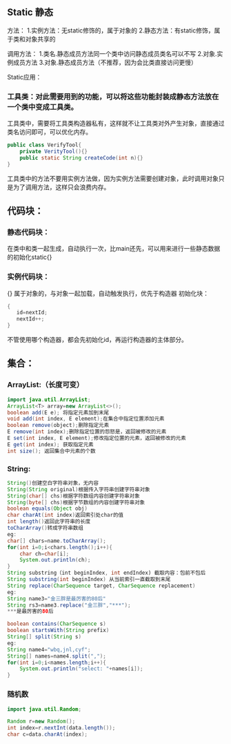 ## Static 静态
方法：
1.实例方法：无static修饰的，属于对象的
2.静态方法：有static修饰，属于类和对象共享的

调用方法：
1.类名.静态成员方法同一个类中访问静态成员类名可以不写
2.对象.实例成员方法
3.对象.静态成员方法（不推荐，因为会比类直接访问更慢）

Static应用：
### 工具类：对此需要用到的功能，可以将这些功能封装成静态方法放在一个类中变成工具类。
工具类中，需要将工具类构造器私有，这样就不让工具类对外产生对象，直接通过类名访问即可，可以优化内存。
```java
public class VerifyTool{
    private VerityTool(){}
    public static String createCode(int n){}
}
```
工具类中的方法不要用实例方法做，因为实例方法需要创建对象，此时调用对象只是为了调用方法，这样只会浪费内存。

## 代码块：
### 静态代码块：
在类中和类一起生成，自动执行一次，比main还先，可以用来进行一些静态数据的初始化static{}
### 实例代码块：
{}
属于对象的，与对象一起加载，自动触发执行，优先于构造器
初始化块：
```java
{
   id=nextId;
   nextId++;
}
```
不管使用哪个构造器，都会先初始化id，再运行构造器的主体部分。

## 集合：
### ArrayList:（长度可变）
```java
import java.util.ArrayList;  
ArrayList<T> array=new ArrayList<>();  
boolean add(E e); 将指定元素加到末尾  
void add(int index, E element);在集合中指定位置添加元素  
boolean remove(object);删除指定元素  
E remove(int index);删除指定位置的怨怒是，返回被修改的元素  
E set(int index, E element);修改指定位置的元素，返回被修改的元素  
E get(int index); 获取指定元素  
int size(); 返回集合中元素的个数  
```
### String:
```java
String()创建空白字符串对象，无内容   
String(String original)根据传入字符串创建字符串对象  
String(char[] chs)根据字符数组内容创建字符串对象  
String(byte[] chs)根据字节数组的内容创建字符串对象  
boolean equals(Object obj)  
char charAt(int index)返回索引处char的值  
int length()返回此字符串的长度  
toCharArray()转成字符串数组  
eg:  
char[] chars=name.toCharArray();
for(int i=0;i<chars.length();i++){  
    char ch=char[i];
    System.out.println(ch);
}
String substring（int beginIndex, int endIndex) 截取内容：包前不包后
String substring(int beginIndex) 从当前索引一直截取到末尾
String replace(CharSequence target, CharSequence replacement)
eg:
String name3="金三胖是最厉害的80后"
String rs3=name3.replace("金三胖","***");
***是最厉害的80后

boolean contains(CharSequence s)
boolean startsWith(String prefix)
String[] split(String s)
eg:
String name4="wbq,jnl,cyf";
String[] names=name4.split(",");
for(int i=0;i<names.length;i++){
    System.out.println("select: "+names[i]);
}
```

### 随机数
```java
import java.util.Random;

Random r=new Random();
int index=r.nextInt(data.length());
char c=data.charAt(index);
```

